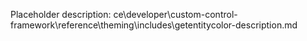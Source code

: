 Placeholder description: ce\developer\custom-control-framework\reference\theming\includes\getentitycolor-description.md